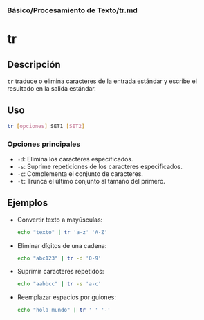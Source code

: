 ### **Básico/Procesamiento de Texto/tr.md**


# tr

## Descripción

`tr` traduce o elimina caracteres de la entrada estándar y escribe el resultado en la salida estándar.

## Uso

```bash
tr [opciones] SET1 [SET2]
```

### Opciones principales

- `-d`: Elimina los caracteres especificados.
- `-s`: Suprime repeticiones de los caracteres especificados.
- `-c`: Complementa el conjunto de caracteres.
- `-t`: Trunca el último conjunto al tamaño del primero.

## Ejemplos

- Convertir texto a mayúsculas:

  ```bash
  echo "texto" | tr 'a-z' 'A-Z'
  ```

- Eliminar dígitos de una cadena:

  ```bash
  echo "abc123" | tr -d '0-9'
  ```

- Suprimir caracteres repetidos:

  ```bash
  echo "aabbcc" | tr -s 'a-c'
  ```

- Reemplazar espacios por guiones:

  ```bash
  echo "hola mundo" | tr ' ' '-'
  ```